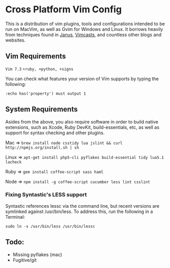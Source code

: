 # Cross Platform Vim Config

This is a distribution of vim plugins, tools and configurations intended to be run on MacVim, as well as Gvim for Windows and Linux. It borrows heavily from techniques found in [Janus](https://github.com/carlhuda/janus), [Vimcasts](http://vimcasts.org/), and countless other blogs and websites.

## Vim Requirements

`Vim 7.3`
`+ruby, +python, +signs`

You can check what features your version of Vim supports by typing the following:

```:echo has('property') must output 1```

## System Requirements
Asides from the above, you also require software in order to build native extensions, such as Xcode, Ruby DevKit, build-essentials, etc, as well as support for syntax checking and other plugins.

Mac   => ```brew install node csstidy lua jslint && curl http://npmjs.org/install.sh | sh```

Linux => ```apt-get install php5-cli pyflakes build-essential tidy lua5.1 lacheck```

Ruby  => ```gem install coffee-script sass haml```

Node  => ```npm install -g coffee-script cucumber less lint csslint```


### Fixing Syntastic's LESS support
Syntastic references lessc via the command line, but recent versions are symlinked against /usr/bin/less. To address this, run the following in a Terminal:

    sudo ln -s /usr/bin/less /usr/bin/lessc

## Todo:
* Missing pyflakes (mac)
* Fugitive/git
